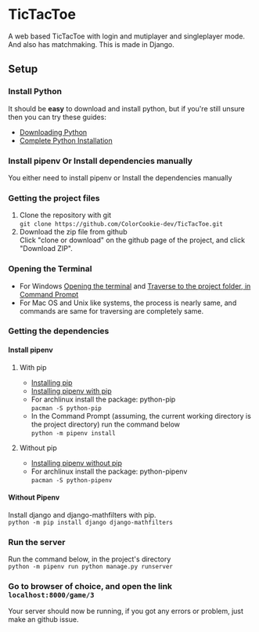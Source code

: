 # TicTacToe
A web based TicTacToe with login and mutiplayer and singleplayer mode. And also has matchmaking. This is made in Django.

## **Setup**
### Install Python
It should be **easy** to download and install python, but if you\'re still unsure then you can try these guides:  
* [Downloading Python](https://wiki.python.org/moin/BeginnersGuide/Download)  
* [Complete Python Installation](https://realpython.com/installing-python/)

### Install pipenv Or Install dependencies manually
You either need to install pipenv or Install the dependencies manually

### Getting the project files
1. Clone the repository with git  
			`git clone https://github.com/ColorCookie-dev/TicTacToe.git`
2. Download the zip file from github  
	Click "clone or download" on the github page of the project, and click "Download ZIP".

### Opening the Terminal
* For Windows [Opening the terminal](https://www.lifewire.com/how-to-open-command-prompt-2618089)
and [Traverse to the project folder, in Command Prompt](https://www.windows-commandline.com/command-prompt-change-directory/)
* For Mac OS and Unix like systems, the process is nearly same, and commands are same for traversing are completely same.

### Getting the dependencies
#### Install pipenv
1. With pip
	* [Installing pip](https://pip.pypa.io/en/stable/installing/)     
	* [Installing pipenv with pip](https://pipenv.kennethreitz.org/en/latest/install/#pragmatic-installation-of-pipenv)
	* For archlinux install the package: python-pip  
			`pacman -S python-pip`
	* In the Command Prompt (assuming, the current working directory is the project directory) run the command below  
			`python -m pipenv install`

2. Without pip
	* [Installing pipenv without pip](https://pypi.org/project/pipenv/)
	* For archlinux install the package: python-pipenv  
			`pacman -S python-pipenv`

#### Without Pipenv
Install django and django-mathfilters with pip.  
			`python -m pip install django django-mathfilters`

### Run the server
Run the command below, in the project's directory  
			`python -m pipenv run python manage.py runserver`

### Go to browser of choice, and open the link `localhost:8000/game/3`
Your server should now be running, if you got any errors or problem, just make an github issue.


